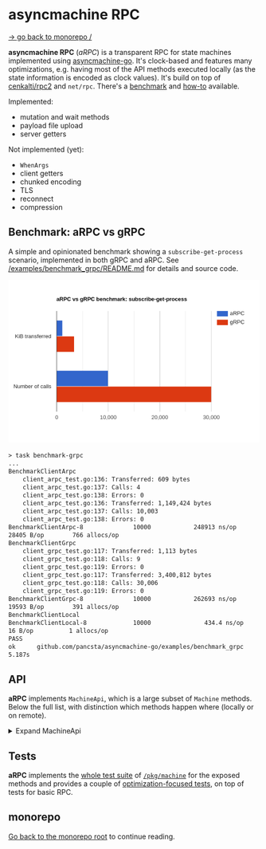 # asyncmachine RPC

[-> go back to monorepo /](/README.md)

**asyncmachine RPC** (_aRPC_) is a transparent RPC for state machines implemented using [asyncmachine-go](). It's
clock-based and features many optimizations, e.g. having most of the API methods executed locally (as the state
information is encoded as clock values). It's build on top of [cenkalti/rpc2](https://github.com/cenkalti/rpc2) and
`net/rpc`. There's a [benchmark](/examples/benchmark_grpc/README.md) and [how-to](/pkg/rpc/HOWTO.md) available.

Implemented:

- mutation and wait methods
- payload file upload
- server getters

Not implemented (yet):

- `WhenArgs`
- client getters
- chunked encoding
- TLS
- reconnect
- compression

## Benchmark: aRPC vs gRPC

A simple and opinionated benchmark showing a `subscribe-get-process` scenario, implemented in both gRPC and aRPC. See
[/examples/benchmark_grpc/README.md](/examples/benchmark_grpc/README.md) for details and source code.

![results - KiB transferred, number of calls](/assets/arpc-vs-grpc.png)

```text
> task benchmark-grpc
...
BenchmarkClientArpc
    client_arpc_test.go:136: Transferred: 609 bytes
    client_arpc_test.go:137: Calls: 4
    client_arpc_test.go:138: Errors: 0
    client_arpc_test.go:136: Transferred: 1,149,424 bytes
    client_arpc_test.go:137: Calls: 10,003
    client_arpc_test.go:138: Errors: 0
BenchmarkClientArpc-8              10000            248913 ns/op           28405 B/op        766 allocs/op
BenchmarkClientGrpc
    client_grpc_test.go:117: Transferred: 1,113 bytes
    client_grpc_test.go:118: Calls: 9
    client_grpc_test.go:119: Errors: 0
    client_grpc_test.go:117: Transferred: 3,400,812 bytes
    client_grpc_test.go:118: Calls: 30,006
    client_grpc_test.go:119: Errors: 0
BenchmarkClientGrpc-8              10000            262693 ns/op           19593 B/op        391 allocs/op
BenchmarkClientLocal
BenchmarkClientLocal-8             10000               434.4 ns/op            16 B/op          1 allocs/op
PASS
ok      github.com/pancsta/asyncmachine-go/examples/benchmark_grpc      5.187s
```

## API

**aRPC** implements `MachineApi`, which is a large subset of `Machine` methods. Below the full list, with distinction
which methods happen where (locally or on remote).

<details>

<summary>Expand MachineApi</summary>

```go
// MachineApi is a subset of `pkg/machine#Machine` for alternative
// implementations.
type MachineApi interface {

    // ///// REMOTE

    // Mutations (remote)

    Add1(state string, args am.A) am.Result
    Add(states am.S, args am.A) am.Result
    Remove1(state string, args am.A) am.Result
    Remove(states am.S, args am.A) am.Result
    Set(states am.S, args am.A) am.Result
    AddErr(err error, args am.A) am.Result
    AddErrState(state string, err error, args am.A) am.Result

    // Waiting (remote)

    WhenArgs(state string, args am.A, ctx context.Context) <-chan struct{}

    // Getters (remote)

    Err() error

    // Misc (remote)

    Log(msg string, args ...any)

    // ///// LOCAL

    // Checking (local)

    IsErr() bool
    Is(states am.S) bool
    Is1(state string) bool
    Not(states am.S) bool
    Not1(state string) bool
    Any(states ...am.S) bool
    Any1(state ...string) bool
    Has(states am.S) bool
    Has1(state string) bool
    IsTime(time am.Time, states am.S) bool
    IsClock(clock am.Clock) bool

    // Waiting (local)

    When(states am.S, ctx context.Context) <-chan struct{}
    When1(state string, ctx context.Context) <-chan struct{}
    WhenNot(states am.S, ctx context.Context) <-chan struct{}
    WhenNot1(state string, ctx context.Context) <-chan struct{}
    WhenTime(
        states am.S, times am.Time, ctx context.Context) <-chan struct{}
    WhenTicks(state string, ticks int, ctx context.Context) <-chan struct{}
    WhenTicksEq(state string, tick uint64, ctx context.Context) <-chan struct{}
    WhenErr(ctx context.Context) <-chan struct{}

    // Getters (local)

    StateNames() am.S
    ActiveStates() am.S
    Tick(state string) uint64
    Clock(states am.S) am.Clock
    Time(states am.S) am.Time
    TimeSum(states am.S) uint64
    NewStateCtx(state string) context.Context
    Export() *am.Serialized
    GetStruct() am.Struct

    // Misc (local)

    String() string
    StringAll() string
    Inspect(states am.S) string
    Index(state string) int
    Dispose()
    WhenDisposed() <-chan struct{}
}
```

</details>

## Tests

**aRPC** implements the [whole test suite](/pkg/rpc/rpc_machine_test.go) of [`/pkg/machine`](/pkg/machine/machine_test.go)
for the exposed methods and provides a couple of [optimization-focused tests](/pkg/rpc/rpc_test.go), on top of tests for
basic RPC.

## monorepo

[Go back to the monorepo root](/README.md) to continue reading.
